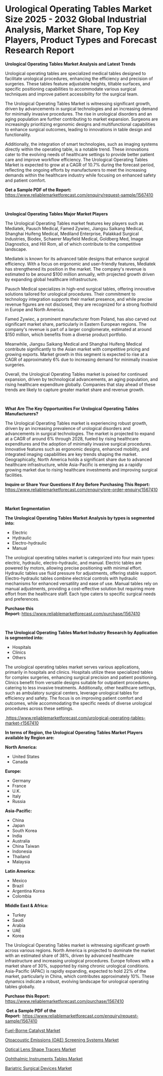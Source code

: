 <p><h1>Urological Operating Tables Market Size 2025 - 2032 Global Industrial Analysis, Market Share, Top Key Players, Product Types and Forecast Research Report</h1></p><p><strong>Urological Operating Tables Market Analysis and Latest Trends</strong></p>
<p><p>Urological operating tables are specialized medical tables designed to facilitate urological procedures, enhancing the efficiency and precision of surgeries. These tables feature adjustable heights, tiltable surfaces, and specific positioning capabilities to accommodate various surgical techniques and improve patient accessibility for the surgical team. </p><p>The Urological Operating Tables Market is witnessing significant growth, driven by advancements in surgical technologies and an increasing demand for minimally invasive procedures. The rise in urological disorders and an aging population are further contributing to market expansion. Surgeons are increasingly prioritizing ergonomic designs and multifunctional capabilities to enhance surgical outcomes, leading to innovations in table design and functionality.</p><p>Additionally, the integration of smart technologies, such as imaging systems directly within the operating table, is a notable trend. These innovations cater to the evolving needs of healthcare settings to provide better patient care and improve workflow efficiency. The Urological Operating Tables Market is expected to grow at a CAGR of 10.7% during the forecast period, reflecting the ongoing efforts by manufacturers to meet the increasing demands within the healthcare industry while focusing on enhanced safety and patient comfort.</p></p>
<p><strong>Get a Sample PDF of the Report:&nbsp;</strong> <a href="https://www.reliablemarketforecast.com/enquiry/request-sample/1567410?utm_campaign=1840&utm_medium=2&utm_source=Github&utm_content=ia&utm_term=23032025&utm_id=urological-operating-tables">https://www.reliablemarketforecast.com/enquiry/request-sample/1567410</a></p>
<p>&nbsp;</p>
<p><strong>Urological Operating Tables Major Market Players</strong></p>
<p><p>The Urological Operating Tables market features key players such as Mediatek, Pausch Medical, Famed Zywiec, Jiangsu Saikang Medical, Shanghai Huifeng Medical, Mediland Enterprise, Palakkad Surgical Industries, Biodex, Schaerer Mayfield Medical, Goldberg Med, Image Diagnostics, and Hill Rom, all of which contribute to the competitive landscape.</p><p>Mediatek is known for its advanced table designs that enhance surgical efficiency. With a focus on ergonomic and user-friendly features, Mediatek has strengthened its position in the market. The company's revenue is estimated to be around $100 million annually, with projected growth driven by expanding global healthcare infrastructure.</p><p>Pausch Medical specializes in high-end surgical tables, offering innovative solutions tailored for urological procedures. Their commitment to technology integration supports their market presence, and while precise revenue figures are not disclosed, they are recognized for a strong foothold in Europe and North America.</p><p>Famed Zywiec, a prominent manufacturer from Poland, has also carved out significant market share, particularly in Eastern European regions. The company's revenue is part of a larger conglomerate, estimated at around $150 million, which benefits from a diverse product portfolio.</p><p>Meanwhile, Jiangsu Saikang Medical and Shanghai Huifeng Medical contribute significantly to the Asian market with competitive pricing and growing exports. Market growth in this segment is expected to rise at a CAGR of approximately 6% due to increasing demand for minimally invasive surgeries.</p><p>Overall, the Urological Operating Tables market is poised for continued expansion, driven by technological advancements, an aging population, and rising healthcare expenditure globally. Companies that stay ahead of these trends are likely to capture greater market share and revenue growth.</p></p>
<p>&nbsp;</p>
<p><strong>What Are The Key Opportunities For Urological Operating Tables Manufacturers?</strong></p>
<p><p>The Urological Operating Tables market is experiencing robust growth, driven by an increasing prevalence of urological disorders and advancements in surgical technologies. The market is projected to expand at a CAGR of around 6% through 2028, fueled by rising healthcare expenditures and the adoption of minimally invasive surgical procedures. Innovative features such as ergonomic designs, enhanced mobility, and integrated imaging capabilities are key trends shaping the market. Geographically, North America holds a significant share due to advanced healthcare infrastructure, while Asia-Pacific is emerging as a rapidly growing market due to rising healthcare investments and improving surgical facilities.</p></p>
<p><strong>Inquire or Share Your Questions If Any Before Purchasing This Report:</strong> <a href="https://www.reliablemarketforecast.com/enquiry/pre-order-enquiry/1567410?utm_campaign=1840&utm_medium=2&utm_source=Github&utm_content=ia&utm_term=23032025&utm_id=urological-operating-tables">https://www.reliablemarketforecast.com/enquiry/pre-order-enquiry/1567410</a></p>
<p>&nbsp;</p>
<p><strong>Market Segmentation</strong></p>
<p><strong>The Urological Operating Tables Market Analysis by types is segmented into:</strong></p>
<p><ul><li>Electric</li><li>Hydraulic</li><li>Electro-hydraulic</li><li>Manual</li></ul></p>
<p><p>The urological operating tables market is categorized into four main types: electric, hydraulic, electro-hydraulic, and manual. Electric tables are powered by motors, allowing precise positioning with minimal effort. Hydraulic tables use fluid pressure for adjustments, offering stable support. Electro-hydraulic tables combine electrical controls with hydraulic mechanisms for enhanced versatility and ease of use. Manual tables rely on manual adjustments, providing a cost-effective solution but requiring more effort from the healthcare staff. Each type caters to specific surgical needs and preferences.</p></p>
<p><strong>Purchase this Report:&nbsp;</strong><a href="https://www.reliablemarketforecast.com/purchase/1567410?utm_campaign=1840&utm_medium=2&utm_source=Github&utm_content=ia&utm_term=23032025&utm_id=urological-operating-tables">https://www.reliablemarketforecast.com/purchase/1567410</a></p>
<p>&nbsp;</p>
<p><strong>The Urological Operating Tables Market Industry Research by Application is segmented into:</strong></p>
<p><ul><li>Hospitals</li><li>Clinics</li><li>Others</li></ul></p>
<p><p>The urological operating tables market serves various applications, primarily in hospitals and clinics. Hospitals utilize these specialized tables for complex surgeries, enhancing surgical precision and patient positioning. Clinics benefit from versatile designs suitable for outpatient procedures, catering to less invasive treatments. Additionally, other healthcare settings, such as ambulatory surgical centers, leverage urological tables for efficiency and safety. The focus is on improving patient comfort and outcomes, while accommodating the specific needs of diverse urological procedures across these settings.</p></p>
<p><a href="https://www.reliablemarketforecast.com/urological-operating-tables-market-r1567410?utm_campaign=1840&utm_medium=2&utm_source=Github&utm_content=ia&utm_term=23032025&utm_id=urological-operating-tables">&nbsp;https://www.reliablemarketforecast.com/urological-operating-tables-market-r1567410</a></p>
<p><strong>In terms of Region, the Urological Operating Tables Market Players available by Region are:</strong></p>
<p>
    <p> <strong> North America: </strong>
        <ul>
            <li>United States</li>
            <li>Canada</li>
        </ul>
        </p> 
    <p> <strong> Europe: </strong>
        <ul>
            <li>Germany</li>
            <li>France</li>
            <li>U.K.</li>
            <li>Italy</li>
            <li>Russia</li>
        </ul>
        </p> 
    <p> <strong> Asia-Pacific: </strong>
        <ul>
            <li>China</li>
            <li>Japan</li>
            <li>South Korea</li>
            <li>India</li>
            <li>Australia</li>
            <li>China Taiwan</li>
            <li>Indonesia</li>
            <li>Thailand</li>
            <li>Malaysia</li>
        </ul>
        </p> 
    <p> <strong> Latin America: </strong>
        <ul>
            <li>Mexico</li>
            <li>Brazil</li>
            <li>Argentina Korea</li>
            <li>Colombia</li>
        </ul>
        </p> 
    <p> <strong> Middle East & Africa: </strong>
        <ul>
            <li>Turkey</li>
            <li>Saudi</li>
            <li>Arabia</li>
            <li>UAE</li>
            <li>Korea</li>
        </ul>
    </p>
    </p>
<p><p>The Urological Operating Tables market is witnessing significant growth across various regions. North America is projected to dominate the market with an estimated share of 38%, driven by advanced healthcare infrastructure and increasing urological procedures. Europe follows with a market share of 30%, supported by rising chronic urological conditions. Asia-Pacific (APAC) is rapidly expanding, expected to hold 22% of the market, particularly in China, which contributes approximately 10%. These dynamics indicate a robust, evolving landscape for urological operating tables globally.</p></p>
<p><strong>Purchase this Report: </strong><a href="https://www.reliablemarketforecast.com/purchase/1567410?utm_campaign=1840&utm_medium=2&utm_source=Github&utm_content=ia&utm_term=23032025&utm_id=urological-operating-tables">https://www.reliablemarketforecast.com/purchase/1567410</a></p>
<p>&nbsp;<strong>Get a Sample PDF of the Report:&nbsp;&nbsp;</strong><a href="https://www.reliablemarketforecast.com/enquiry/request-sample/1567410?utm_campaign=1840&utm_medium=2&utm_source=Github&utm_content=ia&utm_term=23032025&utm_id=urological-operating-tables">https://www.reliablemarketforecast.com/enquiry/request-sample/1567410</a></p>
<p><strong></strong></p>
<p><p><a href="https://github.com/shiahbuyerin/Market-Research-Report-List-1/blob/main/fuel-borne-catalyst-market.md?utm_campaign=1840&utm_medium=2&utm_source=Github&utm_content=ia&utm_term=23032025&utm_id=urological-operating-tables">Fuel-Borne Catalyst Market</a></p><p><a href="https://github.com/zalubakoraka/Market-Research-Report-List-1/blob/main/otoacoustic-emissions-oae-screening-systems-market.md?utm_campaign=1840&utm_medium=2&utm_source=Github&utm_content=ia&utm_term=23032025&utm_id=urological-operating-tables">Otoacoustic Emissions (OAE) Screening Systems Market</a></p><p><a href="https://github.com/yaldotiedegq/Market-Research-Report-List-1/blob/main/optical-lens-shape-tracers-market.md?utm_campaign=1840&utm_medium=2&utm_source=Github&utm_content=ia&utm_term=23032025&utm_id=urological-operating-tables">Optical Lens Shape Tracers Market</a></p><p><a href="https://github.com/fahieraudau9/Market-Research-Report-List-1/blob/main/ophthalmic-instruments-tables-market.md?utm_campaign=1840&utm_medium=2&utm_source=Github&utm_content=ia&utm_term=23032025&utm_id=urological-operating-tables">Ophthalmic Instruments Tables Market</a></p><p><a href="https://github.com/maikefelanc3/Market-Research-Report-List-1/blob/main/bariatric-surgical-devices-market.md?utm_campaign=1840&utm_medium=2&utm_source=Github&utm_content=ia&utm_term=23032025&utm_id=urological-operating-tables">Bariatric Surgical Devices Market</a></p></p>